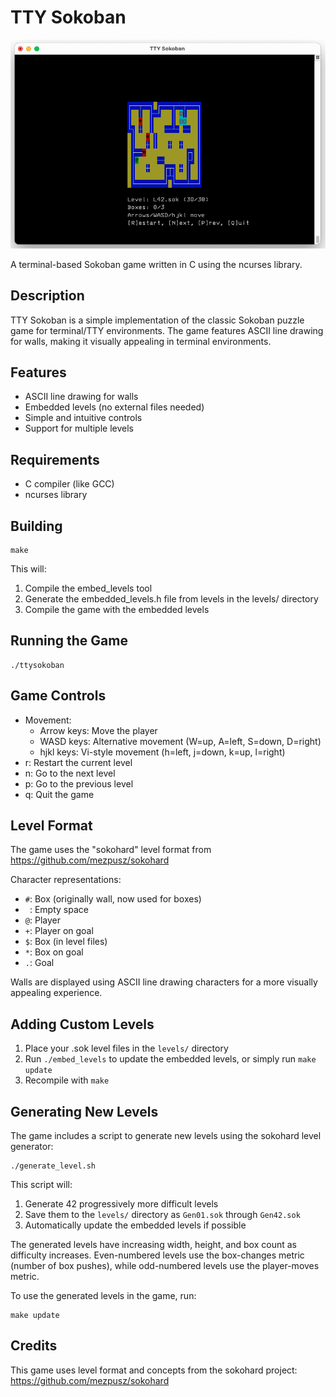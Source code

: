 # TTY Sokoban

![TTY Sokoban](ttysokoban.png)

A terminal-based Sokoban game written in C using the ncurses library.

## Description

TTY Sokoban is a simple implementation of the classic Sokoban puzzle game for terminal/TTY environments.
The game features ASCII line drawing for walls, making it visually appealing in terminal environments.

## Features

- ASCII line drawing for walls
- Embedded levels (no external files needed)
- Simple and intuitive controls
- Support for multiple levels

## Requirements

- C compiler (like GCC)
- ncurses library

## Building

```
make
```

This will:
1. Compile the embed_levels tool
2. Generate the embedded_levels.h file from levels in the levels/ directory
3. Compile the game with the embedded levels

## Running the Game

```
./ttysokoban
```

## Game Controls

- Movement:
  - Arrow keys: Move the player
  - WASD keys: Alternative movement (W=up, A=left, S=down, D=right)
  - hjkl keys: Vi-style movement (h=left, j=down, k=up, l=right)
- r: Restart the current level
- n: Go to the next level
- p: Go to the previous level
- q: Quit the game

## Level Format

The game uses the "sokohard" level format from https://github.com/mezpusz/sokohard

Character representations:
- `#`: Box (originally wall, now used for boxes)
- ` `: Empty space
- `@`: Player
- `+`: Player on goal
- `$`: Box (in level files)
- `*`: Box on goal
- `.`: Goal

Walls are displayed using ASCII line drawing characters for a more visually appealing experience.

## Adding Custom Levels

1. Place your .sok level files in the `levels/` directory
2. Run `./embed_levels` to update the embedded levels, or simply run `make update`
3. Recompile with `make`

## Generating New Levels

The game includes a script to generate new levels using the sokohard level generator:

```
./generate_level.sh
```

This script will:
1. Generate 42 progressively more difficult levels
2. Save them to the `levels/` directory as `Gen01.sok` through `Gen42.sok`
3. Automatically update the embedded levels if possible

The generated levels have increasing width, height, and box count as difficulty increases. Even-numbered levels use the box-changes metric (number of box pushes), while odd-numbered levels use the player-moves metric.

To use the generated levels in the game, run:

```
make update
```

## Credits

This game uses level format and concepts from the sokohard project:
https://github.com/mezpusz/sokohard